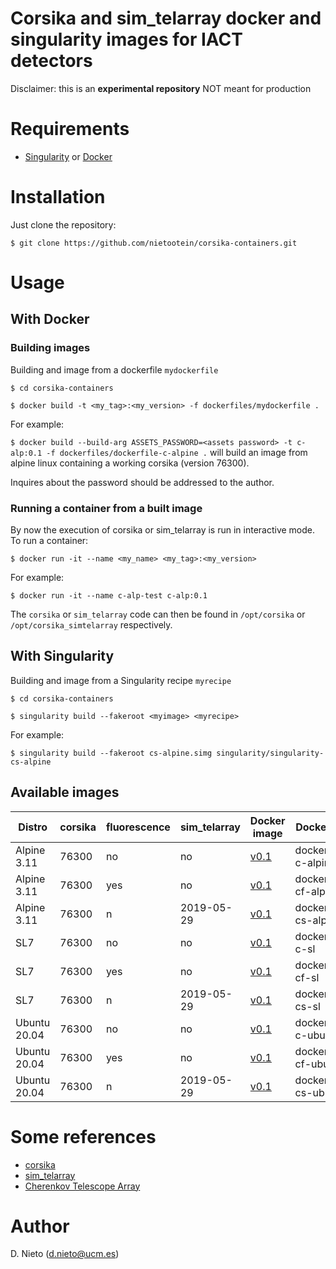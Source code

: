 # Corsika and sim_telarray docker and singularity images for IACT detectors
Disclaimer: this is an **experimental repository** NOT meant for production

# Requirements

* [Singularity](https://sylabs.io/guides/3.5/admin-guide/installation.html) or [Docker](https://docs.docker.com/engine/install/)

# Installation

Just clone the repository:

`$ git clone https://github.com/nietootein/corsika-containers.git`

# Usage

## With Docker

### Building images

Building and image from a dockerfile `mydockerfile`

`$ cd corsika-containers`

`$ docker build -t <my_tag>:<my_version> -f dockerfiles/mydockerfile .`

For example:

`$ docker build --build-arg ASSETS_PASSWORD=<assets password> -t c-alp:0.1 -f dockerfiles/dockerfile-c-alpine .` will build an image from alpine linux containing a working corsika (version 76300).

Inquires about the password should be addressed to the author. 

### Running a container from a built image

By now the execution of corsika or sim_telarray is run in interactive mode. To run a container:

`$ docker run -it --name <my_name> <my_tag>:<my_version>`

For example:

`$ docker run -it --name c-alp-test c-alp:0.1`

The `corsika` or `sim_telarray` code can then be found in `/opt/corsika` or `/opt/corsika_simtelarray` respectively.

## With Singularity

Building and image from a Singularity recipe `myrecipe`

`$ cd corsika-containers`

`$ singularity build --fakeroot <myimage> <myrecipe>`

For example:

`$ singularity build --fakeroot cs-alpine.simg singularity/singularity-cs-alpine`

## Available images

| Distro | corsika | fluorescence | sim_telarray | Docker image | Docker file | Singularity image | Singularity recipe |
|---|---|---|---|---|---|---|---|
| Alpine 3.11 | 76300 | no | no | [v0.1](http://sagan.gae.ucm.es/~nieto/cta/sims/software/images/c-alpine_v0.1.tar.gz) | dockerfile-c-alpine |
| Alpine 3.11 | 76300 | yes | no |  [v0.1](http://sagan.gae.ucm.es/~nieto/cta/sims/software/images/cf-alpine_v0.1.tar.gz) | dockerfile-cf-alpine | 
| Alpine 3.11 | 76300 | n | 2019-05-29 | [v0.1](http://sagan.gae.ucm.es/~nieto/cta/sims/software/images/cs-alpine_v0.1.tar.gz) | dockerfile-cs-alpine |
| SL7 | 76300 | no | no | [v0.1](http://sagan.gae.ucm.es/~nieto/cta/sims/software/images/c-sl_v0.1.tar.gz) | dockerfile-c-sl |
| SL7 | 76300 | yes | no | [v0.1](http://sagan.gae.ucm.es/~nieto/cta/sims/software/images/cf-sl_v0.1.tar.gz) |dockerfile-cf-sl | 
|  SL7 | 76300 | n | 2019-05-29 | [v0.1](http://sagan.gae.ucm.es/~nieto/cta/sims/software/images/cs-sl_v0.1.tar.gz) |dockerfile-cs-sl |
| Ubuntu 20.04 | 76300 | no | no | [v0.1](http://sagan.gae.ucm.es/~nieto/cta/sims/software/images/c-ubuntu_v0.1.tar.gz) |dockerfile-c-ubuntu | 
| Ubuntu 20.04 | 76300 | yes | no | [v0.1](http://sagan.gae.ucm.es/~nieto/cta/sims/software/images/cf-ubuntu_v0.1.tar.gz) | dockerfile-cf-ubuntu |
| Ubuntu 20.04 | 76300 | n | 2019-05-29 | [v0.1](http://sagan.gae.ucm.es/~nieto/cta/sims/software/images/cs-ubuntu_v0.1.tar.gz) |dockerfile-cs-ubuntu | 

# Some references

* [corsika](https://www.ikp.kit.edu/corsika/)
* [sim_telarray](https://www.mpi-hd.mpg.de/hfm/~bernlohr/sim_telarray/)
* [Cherenkov Telescope Array](https://www.cta-observatory.org)

# Author
D. Nieto (d.nieto@ucm.es)

